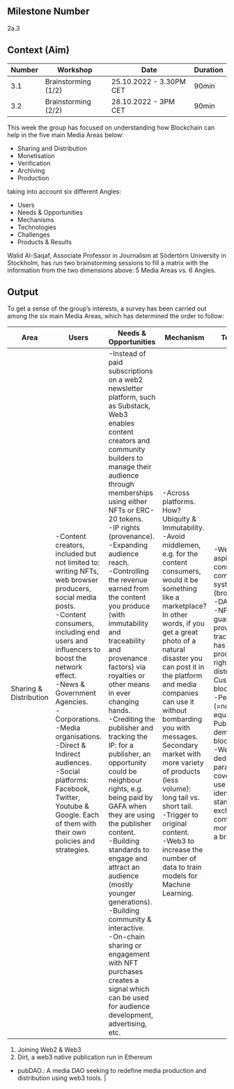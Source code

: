## Milestone Number
2a.3

## Context (Aim) 

| Number        | Workshop      | Date         | Duration     |
| ------------- | ------------- |------------- |------------- |
| 3.1 | Brainstorming (1/2)  |25.10.2022 - 3.30PM CET|90min|
| 3.2 | Brainstorming (2/2) |28.10.2022 - 3PM CET|90min|

This week the group has focused on understanding how Blockchain can help in the five main Media Areas below:

- Sharing and Distribution
- Monetisation
- Verification
- Archiving
- Production

taking into account six different Angles:

- Users
- Needs & Opportunities
- Mechanisms
- Technologies
- Challenges
- Products & Results
 
Walid Al-Saqaf, Associate Professor in Journalism at Södertörn University in Stockholm, has run two brainstorming sessions to fill a matrix with the information from the two dimensions above: 5 Media Areas vs. 6 Angles.

## Output

To get a sense of the group’s interests, a survey has been carried out among the six main Media Areas, which has determined the order to follow:

| Area        | Users      | Needs & Opportunities         | Mechanism     |Technologies     |Challenges     |Products & Results     |
| ----------- | ---------- |------------------------------ |-------------- |-----------------|---------------|-----------------------|
| Sharing & Distribution | -Content creators, included but not limited to: writing NFTs, web browser producers, social media posts.<br> -Content consumers, including end users and influencers to boost the network effect.<br> -News & Government Agencies. <br> -Corporations. <br> -Media organisations. <br> -Direct & Indirect audiences.<br> -Social platforms: Facebook, Twitter, Youtube & Google. Each of them with their own policies and strategies.|-Instead of paid subscriptions on a web2 newsletter platform, such as Substack, Web3 enables content creators and community builders to manage their audience through memberships using either NFTs or ERC-20 tokens. <br> -IP rights (provenance). <br> -Expanding audience reach. <br> -Controlling the revenue earned from the content you produce (with immutability and traceability and provenance factors) via royalties or other means in ever changing hands. <br> -Crediting  the publisher and tracking the IP: for a  publisher, an opportunity could be neighbour rights, e.g. being paid by GAFA when they are using the publisher content. <br> -Building standards to engage and attract an audience (mostly younger generations). <br> -Building community & interactive. <br> -On-chain sharing or engagement with NFT purchases creates a signal which can be used for audience development, advertising, etc.| -Across platforms. How? Ubiquity & Immutability. <br> -Avoid middlemen, e.g. for the content consumers, would it be something like a marketplace? In other words, if you get a great photo of a natural disaster you can post it in the platform and media companies can use it without bombarding you with messages. <br> Secondary market with more variety of products (less volume): long tail vs. short tail.<br> -Trigger to original content. <br> -Web3 to increase the number of data to train models for Machine Learning.|-Web3 (still aspirational) to connect with any compatible systems (browsers?). <br> -DAO <br>-NFT to guarantee provenance and traceability. NFT has a membership proof to have the right to share and distribute. <br>Custom/dedicated blockchain. <br>-Permissioned (=non public, less equality) vs. Public (more democratic)  blockchains. <br> -We need a dedicated parachain covering all the use cases that we identified, a web3 standard for exchanging content and monetization, and a browser plugin. <br>|-Lack of compatibility: our solution should be simple enough to be used across any language/blockchain (with the needed adjustments). <br> -As consumers are not ready yet, tech should be invisible and super easy to use. <br> -Factoring the competition in: Polkadot vs. Cosmos, etc. <br> -Democratizing journalism can harm the newsroom: How do we filter? Trust? <br> -Uncertainty. Blockchains continue to evolve. At the moment, it is not known which one will be suitable for journalism or content creation, but it is most likely that there will be several, and whatever they are, must be interoperable. So far, thanks to DAOS and NFTs, we have seen a high degree of engagement. <br>-Compatibility. The current state of the art must be compatible with the proposed solution.|-Improved registration and paywalls to tailor the user experience. Web3 can bring one set of content/services tailored to each user, and a membership rather than a subscription. Subscribers can discuss between them and with journalists on next features, services and topics to include in the subscription offer. <br>-Web3 powered newsletters: 
1. Joining Web2 & Web3
2. Dirt, a web3 native publication run in Ethereum
- pubDAO.: A media DAO seeking to redefine media production and distribution using web3 tools. |
